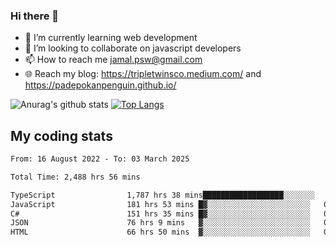 ### Hi there 👋

<!--
**padepokanpenguin/padepokanpenguin** is a ✨ _special_ ✨ repository because its `README.md` (this file) appears on your GitHub profile.
-->

- 🌱 I’m currently learning  web development
- 👯 I’m looking to collaborate on javascript developers
- 📫 How to reach me jamal.psw@gmail.com
- 🌐 Reach my blog:
   https://tripletwinsco.medium.com/ and
   https://padepokanpenguin.github.io/

![Anurag's github stats](https://github-readme-stats.vercel.app/api?username=padepokanpenguin&count_private=true&disable_animations=false&show_icons=true&theme=default)
[![Top Langs](https://github-readme-stats.vercel.app/api/top-langs/?username=padepokanpenguin&theme=default&layout=compact)](https://github.com/padepokanpenguin)

## My coding stats

<!--START_SECTION:waka-->

```txt
From: 16 August 2022 - To: 03 March 2025

Total Time: 2,488 hrs 56 mins

TypeScript                1,787 hrs 38 mins██████████████████░░░░░░░   71.82 %
JavaScript                181 hrs 53 mins █▓░░░░░░░░░░░░░░░░░░░░░░░   07.31 %
C#                        151 hrs 35 mins █▓░░░░░░░░░░░░░░░░░░░░░░░   06.09 %
JSON                      76 hrs 9 mins   ▓░░░░░░░░░░░░░░░░░░░░░░░░   03.06 %
HTML                      66 hrs 50 mins  ▓░░░░░░░░░░░░░░░░░░░░░░░░   02.69 %
```

<!--END_SECTION:waka-->


